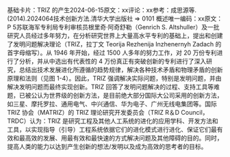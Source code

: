 

基础卡片：TRIZ 的产生2024-06-15原文：xx评论：xx参考：成思源等.(2014).2024064技术创新方法.清华大学出版社 => 0101 概述唯一编码：xx原文：P 5苏联海军专利局专利审核员根里奇·阿奇舒勒（Genrich S. Altshuller）及一批研究人员经过多年努力，在分析研究世界上大量高水平专利的基础上，提出和创建了发明问题解决理论（TRIZ，拉丁文 Teorija Rezhenija Inzhenernyh Zadach 的首字母缩写）。从 1946 年开始，经过 1500 人多年的努力工作，对 20 万份专利进行了分析，并从中选出有代表性的 4 万份真正有突破创新的专利进行了深入研究，总结出技术发展进化所遵循的趋势规律，解决各种技术矛盾和物理矛盾的创新原理和法则（见图 1-4）。因此，TRIZ 强调解决实际问题，特别是发明问题，并由解决发明问题而最终实现创新。TRIZ 回答了发明问题解决的过程、支持工具等难题，已被公认为世界级的创新方法，是目前绝大部分国际大公司采用的创新方法，如三星、摩托罗拉、通用电气、中兴通信、华为电子、广州无线电集团等。国际 TRIZ 协会（MATRIZ）的 TRIZ 理论研究开发委员会（TRIZ R＆D Council，TRDC）认为：TRIZ 是研究工程及其他人工系统的进化的应用学科、开发方法和工具，以实现指导（引导）工程系统依据它们的进化模式进行进化、保证它们最有效和最高效的发展、用最有效和最快速的方式解决问题及其他障碍的目的。同时，提高人类的能力以达到产生创新的想法/发明以及成为高效的思考者的目标。